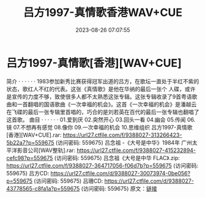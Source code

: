 ﻿---
title: 吕方1997-真情歌香港WAV+CUE
date: 2023-08-26 07:07:55
categories: WAV车载音乐、镜像
tags: 华语中文
---
# 吕方1997-真情歌[香港][WAV+CUE]

简介
· · · · · ·
1983参加新秀比赛获得冠军出道的吕方，在歌坛一直处于半红不紫的状态，歌红人不红的代表。这张《真情歌》是他在华纳的最后一张个
人碟，或许是宣传的力度不够，致使很多人都不太熟悉这张专辑。这张专辑收录了9首粤语歌曲和一首翻唱的国语歌曲《一次幸福的机会》。这首《一次幸福的机会》是潘越云在飞碟的最后一张专辑里首唱的，巧合的是刘若英在百代的最后一张专辑也翻唱了这首歌。
曲目
· · · · · ·
01.爱到厌
02.突然开心
03.回头一看
04.幽会
05.传闻
06.镜
07.不想再有感觉
08.像你
09.一次幸福的机会
10.思维组织
吕方1997-真情歌[香港][WAV+CUE].rar: https://url27.ctfile.com/f/9388027-313266423-5b22a7?p=559675
(访问密码: 559675)
吕念祖 -《大号是中华》1984年 广州太平洋影音公司[WAV整轨].rar: https://url27.ctfile.com/f/9388027-415232894-cefc98?p=559675
(访问密码: 559675)
吕念祖《大号是中华 FLAC》.zip: https://url27.ctfile.com/f/9388027-364717056-f06d7b?p=559675
(访问密码: 559675)
吕方CD: https://url27.ctfile.com/d/9388027-30073974-0be056?p=559675
(访问密码: 559675)
吕珊CD: https://url27.ctfile.com/d/9388027-43778565-c8fa1a?p=559675
(访问密码: 559675)
原文：[链接](https://blog.sina.com.cn/s/blog_1647c7e7601031390.html)